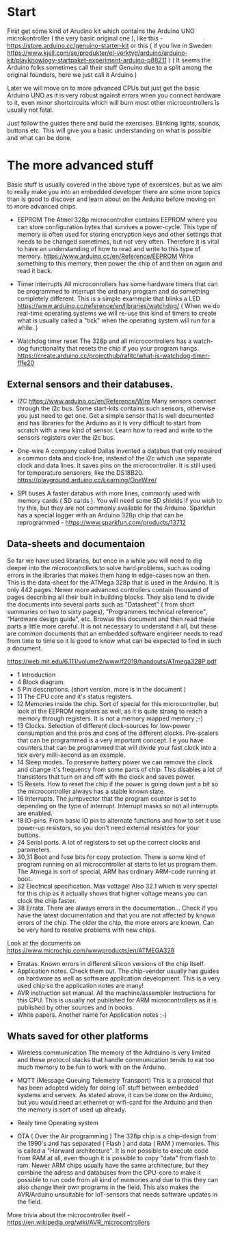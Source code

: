 # Start
First get some kind of Arudino kit which contains the Arduino UNO microkontroller ( the very basic original one ), like this - https://store.arduino.cc/genuino-starter-kit or this ( if you live in Sweden https://www.kjell.com/se/produkter/el-verktyg/arduino/arduino-kit/playknowlogy-startpaket-experiment-arduino-p88211 ) 
( It seems the Arduino folks sometimes call their stuff Genuino due to a split among the original founders, here we just call it Arduino )

Later we will move on to more advanced CPUs but just get the basic Arduino UNO as it is very robust against errors when you connect hardware to it, even minor shortcircuits which will burn most other microcontrollers is usually not fatal.

Just follow the guides there and build the exercises. Blinking lights, sounds, buttons etc. This will give you a basic understanding on what is possible and what can be done. 


# The more advanced stuff
Basic stuff is usually covered in the above type of excersices, but as we aim to really make you into an embedded developer there are some more topics than is good to discover and learn about on the Arduino before moving on to more advanced chips.

* EEPROM 
The Atmel 328p microcontroller contains EEPROM where you can store configuration bytes that survives a power-cycle. This type of memory is often used for storing encryption keys and other settings that needs to be changed sometimes, but not very often. 
Therefore it is vital to have an understanding of how to read and write to this type of memory. https://www.arduino.cc/en/Reference/EEPROM 
Write something to this memory, then power the chip of and then on again and read it back.

* Timer interrupts
All microconrollers has some hardware timers that can be programmed to interrupt the ordinary program and do something completely different. 
This is a simple exammple that blinks a LED https://www.arduino.cc/reference/en/libraries/watchdog/ 
( When we do real-time operating systems we will re-use this kind of timers to create what is usually called a "tick" when the operating system will run for a while. )

* Watchdog timer reset
The 328p and all microcontrollers has a watch-dog functionality that resets the chip if you your program hangs. 
https://create.arduino.cc/projecthub/rafitc/what-is-watchdog-timer-fffe20

## External sensors and their databuses.
* I2C
https://www.arduino.cc/en/Reference/Wire
Many sensors connect through the i2c bus. Some start-kits contains such sensors, otherwise you just need to get one. 
Get a simple sensor that is well documented and has libraries for the Arduino as it is very difficult to start from scratch with a new kind of sensor. 
Learn how to read and write to the sensors registers over the i2c bus. 

* One-wire
A company called Dallas invented a databus that only required a common data and clock-line, instead of the i2c which use separate clock and data lines. It saves pins on the microcontroller. 
It is still used for temperature sensorers, like the DS18B20. 
https://playground.arduino.cc/Learning/OneWire/

* SPI buses
A faster databus with more lines, commonly used with memory cards ( SD cards ). You will need some SD shields if you wish to try this, but they are not commonly available for the Arduino. 
Sparkfun has a special logger with an Arduino 328p chip that can be reprogrammed - https://www.sparkfun.com/products/13712

## Data-sheets and documentaion
So far we have used libraries, but once in a while you will need to dig deeper into the microcontrollers to solve hard problems, such as coding errors in the libraries that makes them hang in edge-cases now an then.
This is the data-sheet for the ATMega 328p that is used in the Arduino. It is only 442 pages. Newer more advanced controllers contain thousand of pages describing all their built in building blocks. They also tend to divide the documents into several parts such as "Datasheet" ( from short summaries on two to sixty pages), "Programmers technical reference", "Hardware design guide", etc. 
Browse this document and then read these parts a little more careful. It is not necessary to understand it all, but these are common documents that an embedded software engineer needs to read from time to time so it is good to know what can be expected to find in such a document. 

https://web.mit.edu/6.111/volume2/www/f2019/handouts/ATmega328P.pdf
* 1 Introduction
* 4 Block diagram. 
* 5 Pin descriptions. (short version, more is in the document )
* 11 The CPU core and it's status registers. 
* 12 Memories inside the chip. Sort of special for this microcontroller, but look at the EEPROM registers as well, as it is quite strang to reach a memory through registers. It is not a memory mapped memory ;-)
* 13 Clocks. Selection of different clock-sources for low-power consumption and the pros and cons of the different clocks. Pre-scalers that can be programmed is a very important concept. I.e you have counters that can be programmed that will divide your fast clock into a tick every milli-second as an example. 
* 14 Sleep modes. To preserve battery power we can remove the clock and change it's frequency from some parts of chip. This disables a lot of transistors that turn on and off with the clock and saves power.
* 15 Resets. How to reset the chip if the power is going down just a bit so the microcontroller always has a stable known state. 
* 16 Interrupts. The jumpvector that the program counter is set to depending on the type of interrupt. Interrupt masks so not all interrupts are enabled. 
* 18 IO-pins. From basic IO pin to alternate functions and how to set it use power-up resistors, so you don't need external resistors for your buttons. 
* 24 Serial ports. A lot of registers to set up the correct clocks and parameters. 
* 30,31 Boot and fuse bits for copy protection. There is some kind of program running on all microcontroller at starts to let us program them. The Atmega is sort of special, ARM has ordinary ARM-code running at boot.
* 32 Electrical specification. Max voltage! Also 32.1 which is very special for this chip as it actually shows that higher voltage means you can clock the chip faster.
* 38 Errata. There are always errors in the documentation... Check if you have the latest documentation and that you are not affected by known errors of the chip. The older the chip, the more errors are known. Can be very hard to resolve problems with new chips.


Look at the documents on https://www.microchip.com/wwwproducts/en/ATMEGA328 
* Erratas. Known errors in different silicon versions of the chip itself.
* Application notes. Check them out. The chip-vendor usually has guides on hardware as well as software application development. This is a very used chip so the application notes are many!
* AVR instruction set manual. All the machine/assembler instructions for this CPU. This is usually not published for ARM microcontrollers as it is published by other sources and in books.
* White papers. Another name for Application notes ;-)

## Whats saved for other platforms
* Wireless communication
The memory of the Adrduino is very limited and these protocol stacks that handle communication tends to eat too much memory to be fun to work with on the Arduino.

* MQTT (Message Queuing Telemetry Transport) 
This is a protocol that has been adopted widely for doing IoT stuff between embedded systems and servers. As stated above, it can be done on the Arduino, but you would need an ethernet or wifi-card for the Arduino and then the memory is sort of used up already.

* Realy time Operating system

* OTA ( Over the Air programming ) 
The 328p chip is a chip-design from the 1990's and has separated ( Flash ) and data ( RAM ) memories. This is called a "Harward architecture". It is not possible to execute code from RAM at all, even though it is possible to copy "data" from flash to ram.
Newer ARM chips usually have the same architecture, but they combine the adress and databuses from the CPU-core to make it possible to run code from all kind of memories and due to this they can also change their own programs in the field.
This also makes the AVR/Arduino unsuitable for IoT-sensors that needs software updates in the field. 

More trivia about the microcontroller itself - 
https://en.wikipedia.org/wiki/AVR_microcontrollers

